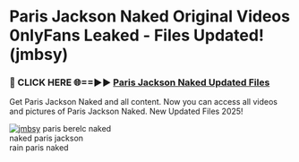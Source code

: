 # Paris Jackson Naked Original Videos 0nlyFans Leaked - Files Updated! (jmbsy)

<h3>🔴 CLICK HERE 🌐==►► <a href="https://tinyurl.com/yckcrads" rel="nofollow">Paris Jackson Naked Updated Files</a></h3>

Get Paris Jackson Naked and all content. Now you can access all videos and pictures of Paris Jackson Naked. New Updated Files 2025!

[![jmbsy](https://i.imgur.com/hpKpOFt.gif)](https://tinyurl.com/yckcrads)
paris berelc naked<br>
naked paris jackson<br>
rain paris naked